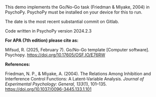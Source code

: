 This demo implements the Go/No-Go task (Friedman & Miyake, 2004) in PsychoPy. PsychoPy must be installed on your device for this to run.

The date is the most recent substantial commit on Gitlab.

Code written in PsychoPy version 2024.2.3

**For APA (7th edition) please cite as:**

Mifsud, R. (2025, February 7). Go/No-Go template [Computer software]. Psychopy. https://doi.org/10.17605/OSF.IO/E76RW

**References:**

Friedman, N. P., & Miyake, A. (2004). The Relations Among Inhibition and
Interference Control Functions: A Latent-Variable Analysis. *Journal of Experimental Psychology: General, 133*(1), 101–135.
https://doi.org/10.1037/0096-3445.133.1.101
